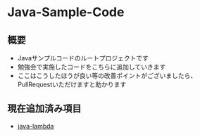 # Java-Sample-Code

## 概要

* Javaサンプルコードのルートプロジェクトです
* 勉強会で実施したコードをこちらに追加していきます
* ここはこうしたほうが良い等の改善ポイントがございましたら、PullRequestいただけますと助かります

## 現在追加済み項目
* [java-lambda](./README.md)